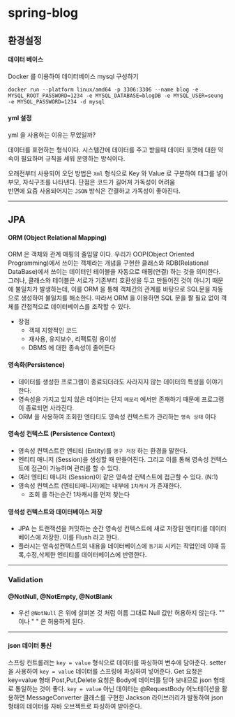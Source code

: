 # spring-blog

## 환경설정

#### 데이터 베이스
Docker 를 이용하여 데이터베이스 mysql 구성하기
```
docker run --platform linux/amd64 -p 3306:3306 --name blog -e MYSQL_ROOT_PASSWORD=1234 -e MYSQL_DATABASE=blogDB -e MYSQL_USER=seung -e MYSQL_PASSWORD=1234 -d mysql
```
#### yml 설정

yml 을 사용하는 이유는 무었일까?

데이터를 표현하는 형식이다.
시스템간에 데이터를 주고 받을때 데이터 포맷에 대한 약속이 필요하며 규칙을 세워 운영하는 방식이다.

오래전부터 사용되어 오던 방법은 `Xml` 형식으로 Key 와 Value 로 구분하여 태그를 넣어 부모, 자식구조를 나타낸다.
단점은 코드가 길어져 가독성이 어려움  
반면에 요즘 사용되어지는 `JSON` 방식은 간결하고 가독성이 좋아진다.


---

## JPA

#### ORM (Object Relational Mapping)

ORM 은 객체와 관계 매핑의 줄임말 이다. 
우리가 OOP(Object Oriented Programming)에서 쓰이는 객체라는 개념을 구현한 클래스와 RDB(Relational DataBase)에서 쓰이는 데이터인 테이블을 자동으로 매핑(연결) 하는 것을 의미한다. 
그러나, 클래스와 테이블은 서로가 기존부터 호환성을 두고 만들어진 것이 아니기 때문에 불일치가 발생하는데, 
이를 ORM 을 통해 객체간의 관계를 바탕으로 SQL문을 자동으로 생성하여 불일치를 해소한다. 
따라서 ORM 을 이용하면 SQL 문을 짤 필요 없이 객체를 간접적으로 데이터베이스를 조작할 수 있다.

- 장점
  - 객체 지향적인 코드
  - 재사용, 유지보수, 리팩토링 용이성
  - DBMS 에 대한 종속성이 줄어든다


#### 영속화(Persistence)

- 데이터를 생성한 프로그램이 종료되더라도 사라지지 않는 데이터의 특성을 이야기한다.
- 영속성을 가지고 있지 않은 데이터는 단지 `메모리` 에서만 존재하기 때문에 프로그램이 종료되면 사라진다.
- ORM 을 사용하여 조회한 엔티티도 영속성 컨텍스트가 관리하는 `영속 상태` 이다

#### 영속성 컨텍스트 (Persistence Context)

- 영속성 컨텍스트란 엔티티 (Entity)를 `영구 저장` 하는 환경을 말한다.
- 엔티티 매니저 (Session)을 생성할 때 만들어진다. 그리고 이를 통해 영속성 컨텍스트에 접근이 가능하며 관리를 할 수 있다.
- 여러 엔티티 매니저 (Session)이 같은 영속성 컨텍스트에 접근할 수 있다. (N:1)
- 영속성 컨텍스트 (엔티티매니저)에는 내부에 `1차캐시` 가 존재한다.
  - 조회 를 하는순간 1차캐시를 먼저 찾는다
  
#### 영석성 컨텍스트와 데이터베이스 저장
- JPA 는 트랜잭션을 커밋하는 순간 영속성 컨텍스트에 새로 저장된 엔티티를 데이터베이스에 저장한. 이를 Flush 라고 한다.
- 플러시는 영속성컨텍스트의 내용을 데이터베이스에 `동기화` 시키는 작업인데 이때 등록,수정,삭제한 엔티티를 데이터베이스에 반영한다.


---

### Validation

#### @NotNull, @NotEmpty, @NotBlank 

- 우선 `@NotNull` 은 위에 살펴본 것 처럼 이름 그대로 Null 값만 허용하지 않는다. "" 이나 " " 은 허용하게 된다.



---

#### json 데이터 통신
스프링 컨트롤러는 `key = value` 형식으로 데이터를 파싱하여 변수에 담아준다.
  setter 을 사용하여 `key = value` 데이터를 스프링에 파싱하여 넣어준다.
Get 요청은 key=value 형태
Post,Put,Delete 요청은 Body에 데이터를 담아 보내므로 json 형태로 통일하는 것이 좋다.
`key = value` 아닌 데이터는 @RequestBody 어노테이션을 활용하면 MessageConverter 클래스를 구현한 Jackson 라이브러리가 발동하여 json 형태의 데이터를 자바 오브젝트로 파싱하여 받아준다.

